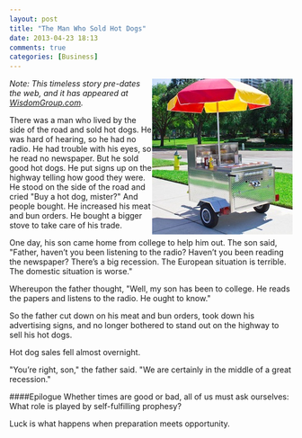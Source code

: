 ```yaml
---
layout: post
title: "The Man Who Sold Hot Dogs"
date: 2013-04-23 18:13
comments: true
categories: [Business]
---
```

<img src="/images/hot-dog-cart.jpg" width="250" height="277"
align="right" title="The Man Who Sold Hot Dogs" alt="The Man Who Sold Hot Dogs">
_Note: This timeless story pre-dates the web, and it has appeared at [WisdomGroup.com](http://wisdomgroup.com)._

There was a man who lived by the side of the road and sold hot dogs. He was hard of hearing, so he had no radio. He had trouble with his eyes, so he read no newspaper. But he sold good hot dogs. He put signs up on the highway telling how good they were. He stood on the side of the road and cried "Buy a hot dog, mister?" And people bought. He increased his meat and bun orders. He bought a bigger stove to take care of his trade.

<!--more-->
One day, his son came home from college to help him out. The son said, "Father, haven’t you been listening to the radio? Haven’t you been reading the newspaper? There’s a big recession. The European situation is terrible. The domestic situation is worse."

Whereupon the father thought, "Well, my son has been to college. He reads the papers and listens to the radio. He ought to know." 

So the father cut down on his meat and bun orders, took down his advertising signs, and no longer bothered to stand out on the highway to sell his hot dogs.

Hot dog sales fell almost overnight.

"You’re right, son," the father said. "We are certainly in the middle of a great recession."

####Epilogue
Whether times are good or bad, all of us must ask ourselves: What role is played by self-fulfilling prophesy?

Luck is what happens when preparation meets opportunity.

